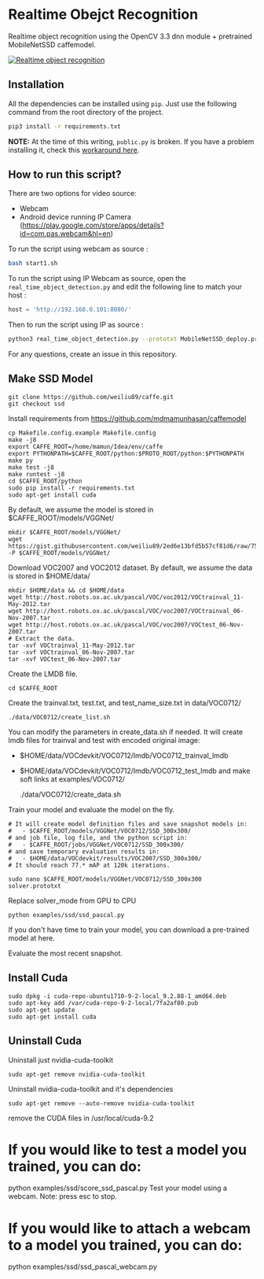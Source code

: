 # Realtime Obejct Recognition

Realtime object recognition using the OpenCV 3.3 dnn module + pretrained MobileNetSSD caffemodel.

[![Realtime object recognition](https://img.youtube.com/vi/LGUR4Rn_kWs/0.jpg)](https://www.youtube.com/watch?v=LGUR4Rn_kWs)

## Installation

All the dependencies can be installed using `pip`. Just use the following command from the root directory of the project.

```bash
pip3 install -r requirements.txt
```

**NOTE:** At the time of this writing, `public.py` is broken. If you have a problem installing it, check this [workaround here](https://github.com/C-Aniruddh/realtime_object_recognition/issues/1).

## How to run this script?

There are two options for video source:

 * Webcam
 * Android device running IP Camera (https://play.google.com/store/apps/details?id=com.pas.webcam&hl=en)

To run the script using webcam as source :

```bash
bash start1.sh
```

To run the script using IP Webcam as source, open the `real_time_object_detection.py` and edit the following line to match your host :

```python
host = 'http://192.168.0.101:8080/'
```

Then to run the script using IP as source :

```bash
python3 real_time_object_detection.py --prototxt MobileNetSSD_deploy.prototxt.txt --model MobileNetSSD_deploy.caffemodel --source web
```

For any questions, create an issue in this repository.

## Make SSD Model

    git clone https://github.com/weiliu89/caffe.git
    git checkout ssd
    
Install requirements from https://github.com/mdmamunhasan/caffemodel
    
    cp Makefile.config.example Makefile.config
    make -j8 
    export CAFFE_ROOT=/home/mamun/Idea/env/caffe
    export PYTHONPATH=$CAFFE_ROOT/python:$PROTO_ROOT/python:$PYTHONPATH
    make py
    make test -j8
    make runtest -j8
    cd $CAFFE_ROOT/python
    sudo pip install -r requirements.txt
    sudo apt-get install cuda
    
By default, we assume the model is stored in $CAFFE_ROOT/models/VGGNet/
    
    mkdir $CAFFE_ROOT/models/VGGNet/
    wget https://gist.githubusercontent.com/weiliu89/2ed6e13bfd5b57cf81d6/raw/758667b33d1d1ff2ac86b244a662744b7bb48e01/VGG_ILSVRC_16_layers_fc_reduced_deploy.prototxt -P $CAFFE_ROOT/models/VGGNet/
    
Download VOC2007 and VOC2012 dataset. By default, we assume the data is stored in $HOME/data/
    
    mkdir $HOME/data && cd $HOME/data
    wget http://host.robots.ox.ac.uk/pascal/VOC/voc2012/VOCtrainval_11-May-2012.tar
    wget http://host.robots.ox.ac.uk/pascal/VOC/voc2007/VOCtrainval_06-Nov-2007.tar
    wget http://host.robots.ox.ac.uk/pascal/VOC/voc2007/VOCtest_06-Nov-2007.tar
    # Extract the data.
    tar -xvf VOCtrainval_11-May-2012.tar
    tar -xvf VOCtrainval_06-Nov-2007.tar
    tar -xvf VOCtest_06-Nov-2007.tar
    
Create the LMDB file.

    cd $CAFFE_ROOT

Create the trainval.txt, test.txt, and test_name_size.txt in data/VOC0712/
    
    ./data/VOC0712/create_list.sh
    
You can modify the parameters in create_data.sh if needed. It will create lmdb files for trainval and test with encoded original image:
- $HOME/data/VOCdevkit/VOC0712/lmdb/VOC0712_trainval_lmdb
- $HOME/data/VOCdevkit/VOC0712/lmdb/VOC0712_test_lmdb
and make soft links at examples/VOC0712/


    ./data/VOC0712/create_data.sh
    
Train your model and evaluate the model on the fly.

    # It will create model definition files and save snapshot models in:
    #   - $CAFFE_ROOT/models/VGGNet/VOC0712/SSD_300x300/
    # and job file, log file, and the python script in:
    #   - $CAFFE_ROOT/jobs/VGGNet/VOC0712/SSD_300x300/
    # and save temporary evaluation results in:
    #   - $HOME/data/VOCdevkit/results/VOC2007/SSD_300x300/
    # It should reach 77.* mAP at 120k iterations.
    
    sudo nano $CAFFE_ROOT/models/VGGNet/VOC0712/SSD_300x300 solver.prototxt
    
Replace solver_mode from GPU to CPU

    python examples/ssd/ssd_pascal.py
    
    
If you don't have time to train your model, you can download a pre-trained model at here.

Evaluate the most recent snapshot.

## Install Cuda

    sudo dpkg -i cuda-repo-ubuntu1710-9-2-local_9.2.88-1_amd64.deb
    sudo apt-key add /var/cuda-repo-9-2-local/7fa2af80.pub
    sudo apt-get update
    sudo apt-get install cuda

## Uninstall Cuda

Uninstall just nvidia-cuda-toolkit

    sudo apt-get remove nvidia-cuda-toolkit

Uninstall nvidia-cuda-toolkit and it's dependencies

    sudo apt-get remove --auto-remove nvidia-cuda-toolkit
    
remove the CUDA files in /usr/local/cuda-9.2

# If you would like to test a model you trained, you can do:

python examples/ssd/score_ssd_pascal.py
Test your model using a webcam. Note: press esc to stop.

# If you would like to attach a webcam to a model you trained, you can do:

python examples/ssd/ssd_pascal_webcam.py